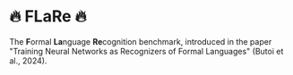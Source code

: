 # 🔥 FLaRe 🔥

The **F**ormal **La**nguage **Re**cognition benchmark, introduced in the paper
"Training Neural Networks as Recognizers of Formal Languages" (Butoi et al.,
2024).
